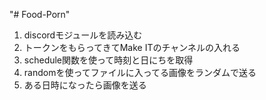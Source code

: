 "# Food-Porn" 
1. discordモジュールを読み込む
1. トークンをもらってきてMake ITのチャンネルの入れる
1. schedule関数を使って時刻と日にちを取得
1. randomを使ってファイルに入ってる画像をランダムで送る
1. ある日時になったら画像を送る
